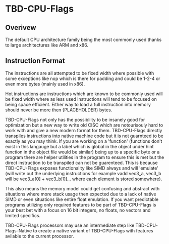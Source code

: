 # TBD-CPU-Flags

## Overivew

The default CPU architecture family being the most commonly used thanks to large architectures like ARM and x86.


## Instruction Format

The instructions are all attempted to be fixed width where possible with some exceptions like nop which is there for padding and could be 1-2-4 or even more bytes (mainly used in x86).

Hot instructions are instructions which are known to be commonly used will be fixed width where as less used instructions will tend to be focused on being space efficient. Either way to load a full instruction into memory should never be more then {PLACEHOLDER} bytes.

TBD-CPU-Flags not only has the possibliity to be insanely good for optimization but a new way to write old CISC which are notourisouly hard to work with and give a new modern format for them. TBD-CPU-Flags directly transpiles instructions into native machine code but it is not guarnteed to be exactly as you may think. If you are working on a 'function' (functions don't exist in this langauge but a label which is global in the object under hint function in the object file would be similar) being up to a specific byte or a program there are helper utilities in the program to ensure this is met but the direct instruction to be transpiled can not be guarenteed. This is because TBD-CPU-Flags exposes functionality like SIMD always and will 'emulate' (will write out the underlying instructions for example vadd vec3_a, vec3_b will be vec3_a[0] + vec3_b[0]... where each element is stored somewhere).

This also means the memory model could get confusing and abstract with situations where more stack usage then expected due to a lack of native SIMD or even situations like entire float emulation. If you want predictable programs utilizing only required features to be part of TBD-CPU-Flags is your best bet with a focus on 16 bit integers, no floats, no vectors and limited specifics.

TBD-CPU-Flags processors may use an intermediate step like TBD-CPU-Flags-Native to create a native variant of TBD-CPU-Flags with features avilable to the current processor.
